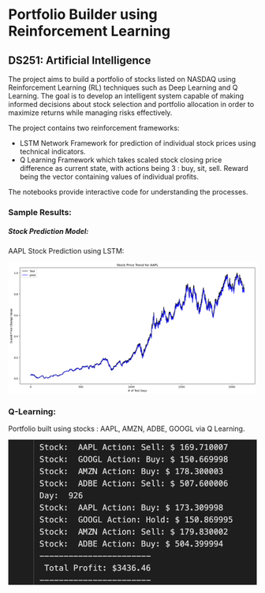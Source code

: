 # Portfolio Builder using Reinforcement Learning

## DS251: Artificial Intelligence

The project aims to build a portfolio of stocks listed on NASDAQ using Reinforcement Learning (RL) techniques such as Deep Learning and Q Learning. The goal is to develop an intelligent system capable of making informed decisions about stock selection and portfolio allocation in order to maximize returns while managing risks effectively.

The project contains two reinforcement frameworks:

* LSTM Network Framework for prediction of individual stock prices using technical indicators.
* Q Learning Framework which takes scaled stock closing price difference as current state, with actions being 3 : buy, sit, sell. Reward being the vector containing values of individual profits.

The notebooks provide interactive code for understanding the processes.

### Sample Results:

##### Stock Prediction Model:

AAPL Stock Prediction using LSTM:

![AAPL Stock Prediction](images/AAPL.png)

### Q-Learning:

Portfolio built using stocks : AAPL, AMZN, ADBE, GOOGL via Q Learning. 

![For Q-learning using stocks : AAPL, AMZN, ADBE, GOOGL](images/QPred_926days.png)
